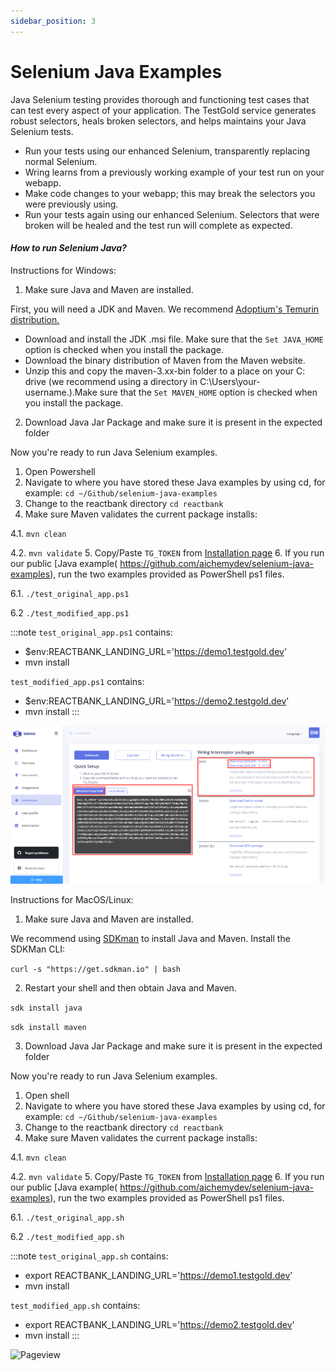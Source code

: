 ```yaml
---
sidebar_position: 3
---
```


# Selenium Java Examples

Java Selenium testing provides thorough and functioning test cases that can test every aspect of your application. The TestGold service generates robust selectors, heals broken selectors, and helps maintains your Java Selenium tests.

- Run your tests using our enhanced Selenium, transparently replacing normal Selenium.
- Wring learns from a previously working example of your test run on your webapp.
- Make code changes to your webapp; this may break the selectors you were previously using.
- Run your tests again using our enhanced Selenium. Selectors that were broken will be healed and the test run will complete as expected.

#### *How to run Selenium Java?*

Instructions for Windows:

1. Make sure Java and Maven are installed.

First, you will need a JDK and Maven. We recommend [Adoptium's Temurin distribution.](https://adoptium.net)

- Download and install the JDK .msi file. Make sure that the `Set JAVA_HOME` option is checked when you install the package.
- Download the binary distribution of Maven from the Maven website.
- Unzip this and copy the maven-3.xx-bin folder to a place on your C: drive (we recommend using a directory in C:\Users\your-username.).Make sure that the `Set MAVEN_HOME` option is checked when you install the package.

2. Download Java Jar Package and make sure it is present in the expected folder

Now you're ready to run Java Selenium examples.

1. Open Powershell
2. Navigate to where you have stored these Java examples by using cd, for example: `cd ~/Github/selenium-java-examples`
3. Change to the reactbank directory `cd reactbank`
4. Make sure Maven validates the current package installs: 

  4.1. `mvn clean` 

  4.2. `mvn validate`
5. Copy/Paste `TG_TOKEN` from [Installation page](https://app.wring.dev/details/installation)
6. If you run our public [Java example\( https://github.com/aichemydev/selenium-java-examples), run the two examples provided as PowerShell ps1 files. 

  6.1. `./test_original_app.ps1`

  6.2 `./test_modified_app.ps1`

:::note
`test_original_app.ps1` contains:

- $env:REACTBANK_LANDING_URL='https://demo1.testgold.dev'
- mvn install

`test_modified_app.ps1` contains:

- $env:REACTBANK_LANDING_URL='https://demo2.testgold.dev'
- mvn install
:::

![Pageview](/img/installation3.png)




Instructions for MacOS/Linux:

1. Make sure Java and Maven are installed.

We recommend using [SDKman](https://sdkman.io) to install Java and Maven. Install the SDKMan CLI:

``` curl -s "https://get.sdkman.io" | bash ```

2. Restart your shell and then obtain Java and Maven.

```sdk install java```

```sdk install maven```

3. Download Java Jar Package and make sure it is present in the expected folder


Now you're ready to run Java Selenium examples.

1. Open shell
2. Navigate to where you have stored these Java examples by using cd, for example: `cd ~/Github/selenium-java-examples`
3. Change to the reactbank directory `cd reactbank`
4. Make sure Maven validates the current package installs: 

  4.1. `mvn clean` 

  4.2. `mvn validate`
5. Copy/Paste `TG_TOKEN` from [Installation page](https://app.wring.dev/details/installation)
6. If you run our public [Java example\( https://github.com/aichemydev/selenium-java-examples), run the two examples provided as PowerShell ps1 files. 

  6.1. `./test_original_app.sh`

  6.2 `./test_modified_app.sh`

:::note
`test_original_app.sh` contains:

- export REACTBANK_LANDING_URL='https://demo1.testgold.dev'
- mvn install

`test_modified_app.sh` contains:

- export REACTBANK_LANDING_URL='https://demo2.testgold.dev'
- mvn install
:::

![Pageview](/img/installation4.png)